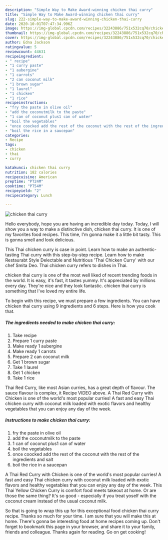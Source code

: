 ```yaml
---
description: "Simple Way to Make Award-winning chicken thai curry"
title: "Simple Way to Make Award-winning chicken thai curry"
slug: 222-simple-way-to-make-award-winning-chicken-thai-curry
date: 2020-10-01T07:47:34.996Z
image: https://img-global.cpcdn.com/recipes/32243886/751x532cq70/chicken-thai-curry-recipe-main-photo.jpg
thumbnail: https://img-global.cpcdn.com/recipes/32243886/751x532cq70/chicken-thai-curry-recipe-main-photo.jpg
cover: https://img-global.cpcdn.com/recipes/32243886/751x532cq70/chicken-thai-curry-recipe-main-photo.jpg
author: Edna Jackson
ratingvalue: 5
reviewcount: 44631
recipeingredient:
- " recipe"
- "1 curry paste"
- "1 aubergine"
- "1 carrots"
- "2 can coconut milk"
- "1 brown sugar"
- "1 laurel"
- "1 chicken"
- "1 rice"
recipeinstructions:
- "fry the paste in olive oil"
- "add the coconutmilk to the paste"
- "1 can of coconut plus1 can of water"
- "boil the vegetables"
- "once coocked add the rest of the coconut with the rest of the ingredients and salt"
- "boil the rice in a saucepan"
categories:
- Recipe
tags:
- chicken
- thai
- curry

katakunci: chicken thai curry 
nutrition: 182 calories
recipecuisine: American
preptime: "PT24M"
cooktime: "PT54M"
recipeyield: "2"
recipecategory: Lunch

---
```



![chicken thai curry](https://img-global.cpcdn.com/recipes/32243886/751x532cq70/chicken-thai-curry-recipe-main-photo.jpg)

Hello everybody, hope you are having an incredible day today. Today, I will show you a way to make a distinctive dish, chicken thai curry. It is one of my favorites food recipes. This time, I'm gonna make it a little bit tasty. This is gonna smell and look delicious.

This Thai chicken curry is case in point. Learn how to make an authentic-tasting Thai curry with this step-by-step recipe. Learn how to make Restaurabt Style Delectable and Nutritious &#39;Thai Chicken Curry&#39; with our chef Smita Deo. Thai chicken curry refers to dishes in Thai.

chicken thai curry is one of the most well liked of recent trending foods in the world. It is easy, it's fast, it tastes yummy. It's appreciated by millions every day. They're nice and they look fantastic. chicken thai curry is something that I've loved my entire life.


To begin with this recipe, we must prepare a few ingredients. You can have chicken thai curry using 9 ingredients and 6 steps. Here is how you cook that.

<!--inarticleads1-->

##### The ingredients needed to make chicken thai curry:

1. Take  recipe
1. Prepare 1 curry paste
1. Make ready 1 aubergine
1. Make ready 1 carrots
1. Prepare 2 can coconut milk
1. Get 1 brown sugar
1. Take 1 laurel
1. Get 1 chicken
1. Take 1 rice


Thai Red Curry, like most Asian curries, has a great depth of flavour. The sauce flavour is complex, it Recipe VIDEO above. A Thai Red Curry with Chicken is one of the world&#39;s most popular curries! A fast and easy Thai chicken curry with coconut milk loaded with exotic flavors and healthy vegetables that you can enjoy any day of the week. 

<!--inarticleads2-->

##### Instructions to make chicken thai curry:

1. fry the paste in olive oil
1. add the coconutmilk to the paste
1. 1 can of coconut plus1 can of water
1. boil the vegetables
1. once coocked add the rest of the coconut with the rest of the ingredients and salt
1. boil the rice in a saucepan


A Thai Red Curry with Chicken is one of the world&#39;s most popular curries! A fast and easy Thai chicken curry with coconut milk loaded with exotic flavors and healthy vegetables that you can enjoy any day of the week. This Thai Yellow Chicken Curry is comfort food meets takeout at home. Or are those the same thing? It&#39;s so good - especially if you treat yoself with the coconut cream instead of the usual coconut milk. 

So that is going to wrap this up for this exceptional food chicken thai curry recipe. Thanks so much for your time. I am sure that you will make this at home. There's gonna be interesting food at home recipes coming up. Don't forget to bookmark this page in your browser, and share it to your family, friends and colleague. Thanks again for reading. Go on get cooking!
